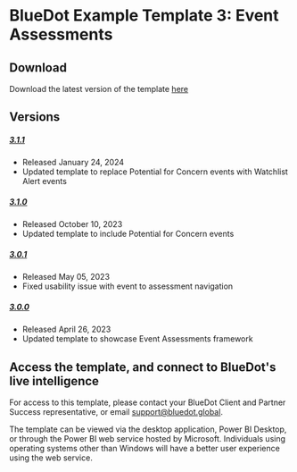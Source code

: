 # BlueDot Example Template 3: Event Assessments

## Download

Download the latest version of the template [here](https://github.com/BlueDot-global/bluedot-support/raw/main/Example%20Templates/Power%20BI/Template%203%20-%20Event%20Assessments/template3-event-assessments-v3.1.1.pbix)

## Versions

##### [3.1.1](https://github.com/BlueDot-global/bluedot-support/raw/EVENTv3.1.1/Example%20Templates/Power%20BI/Template%203%20-%20Event%20Assessments/template3-event-assessments-v3.1.1.pbix)
- Released January 24, 2024
- Updated template to replace Potential for Concern events with Watchlist Alert events

##### [3.1.0](https://github.com/BlueDot-global/bluedot-support/raw/EVENTv3.1.0/Example%20Templates/Power%20BI/Template%203%20-%20Event%20Assessments/template3-event-assessments-v3.1.0.pbix)
- Released October 10, 2023
- Updated template to include Potential for Concern events

##### [3.0.1](https://github.com/BlueDot-global/bluedot-support/raw/EVENTv3.0.1/Example%20Templates/Power%20BI/Template%203%20-%20Event%20Assessments/template3-event-assessments-v3.0.1.pbix)
- Released May 05, 2023
- Fixed usability issue with event to assessment navigation

##### [3.0.0](https://github.com/BlueDot-global/bluedot-support/raw/EVENTv3.0.0/Example%20Templates/Power%20BI/Template%203%20-%20Event%20Assessments/template3-event-assessments-v3.0.0.pbix)
- Released April 26, 2023
- Updated template to showcase Event Assessments framework

## Access the template, and connect to BlueDot's live intelligence

For access to this template, please contact your BlueDot Client and Partner Success representative, or email support@bluedot.global.

The template can be viewed via the desktop application, Power BI Desktop, or through the Power BI web service hosted by Microsoft. Individuals using operating systems other than Windows will have a better user experience using the web service.